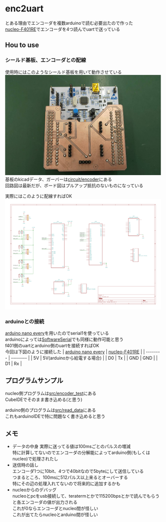# enc2uart
とある理由でエンコーダを複数arduinoで読む必要出たので作った  
[nucleo-F401RE](https://akizukidenshi.com/catalog/g/gM-07723/)でエンコーダを4つ読んでuartで送っている  

## Hou to use  
### シールド基板、エンコーダとの配線
使用時にはこのようなシールド基板を用いて動作させている  
![](https://raw.githubusercontent.com/yoshiko-kulala/enc2uart/master/img/img01.png)  
基板のkicadデータ、ガーバーは[circuit/encoder](https://github.com/yoshiko-kulala/enc2uart/tree/master/circuit/encoder)にある  
回路図は最新だが、ボード図はプルアップ抵抗のないものになっている  

実際にはこのように配線すればOK  
![](https://raw.githubusercontent.com/yoshiko-kulala/enc2uart/master/img/img02.png)  

### arduinoとの接続  
[arduino nano every](https://akizukidenshi.com/catalog/g/gM-14848/)を用いたのでserial1を使っている  
arduinoによっては[SoftwareSerial](http://www.musashinodenpa.com/arduino/ref/index.php?f=1&pos=120)でも同様に動作可能と思う  
f401側のuartとarduino側のuartを接続すればOK  
今回は下図のように接続した
| [arduino nano every](https://akizukidenshi.com/catalog/g/gM-14848/) | [nucleo-F401RE](https://akizukidenshi.com/catalog/g/gM-07723/) |
| -------- | -------- |
| 5V | 5V(arduinoから給電する場合) |
| D0 | Tx |
| GND | GND |
| D1 | Rx |

## プログラムサンプル
nucleo側プログラムは[src/encoder_test](https://github.com/yoshiko-kulala/enc2uart/tree/master/src/encoder_test)にある  
CubeIDEでそのまま書き込める(と思う)  

arduino側のプログラムは[src/read_data](https://github.com/yoshiko-kulala/enc2uart/tree/master/src/read_data)にある  
これもarduinoIDEで特に問題なく書き込めると思う  

## メモ
- データの中身
実際に送ってる値は100msごとのパルスの増減  
特に計算してないのでエンコーダの分解能によってarduino側(もしくはnucleo)で処理されたし  
- 送信時の話し  
エンコーダ1つに10bit、4つで40bitなので5byteにして送信している  
つまるところ、100msに512パルス以上来るとオーバーする  
特にその辺の処理入れてないので将来的に追加するかも  
- nucleoからのデバッグ  
nucleoとpcをusb接続して、teratermとかで115200bpsとかで読んでもらうと各エンコーダの値が出力される  
これが0ならエンコーダとnucleo間が怪しい  
これが出てたらnucleoとarduino間が怪しい  